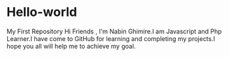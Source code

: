 # Hello-world
My First Repository
Hi Friends , 
I'm Nabin Ghimire.I am Javascript and Php Learner.I have come to GitHub for learning and completing my projects.I hope you all will help me to achieve my goal.
